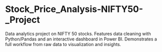# Stock_Price_Analysis-NIFTY50-_Project
Data analytics project on NIFTY 50 stocks. Features data cleaning with Python/Pandas and an interactive dashboard in Power BI. Demonstrates a full workflow from raw data to visualization and insights.
